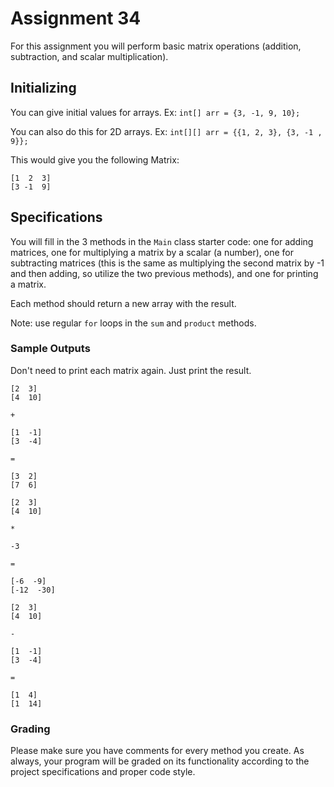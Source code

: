 # Assignment 34

For this assignment you will perform basic matrix operations (addition, subtraction, and scalar multiplication).

## Initializing

You can give initial values for arrays. Ex: `int[] arr = {3, -1, 9, 10};`

You can also do this for 2D arrays. Ex: `int[][] arr = {{1, 2, 3}, {3, -1 , 9}};`

This would give you the following Matrix:

```
[1  2  3]
[3 -1  9]
```

## Specifications

You will fill in the 3 methods in the `Main` class starter code: one for adding matrices, one for multiplying a matrix by a scalar (a number), one for subtracting matrices (this is the same as multiplying the second matrix by -1 and then adding, so utilize the two previous methods), and one for printing a matrix.

Each method should return a new array with the result.

Note: use regular `for` loops in the `sum` and `product` methods.

### Sample Outputs

Don't need to print each matrix again. Just print the result.

```
[2  3]
[4  10]

+

[1  -1]
[3  -4]

=

[3  2]
[7  6]
```

```
[2  3]
[4  10]

*

-3

=

[-6  -9]
[-12  -30]
```

```
[2  3]
[4  10]

-

[1  -1]
[3  -4]

=

[1  4]
[1  14]
```
### Grading

Please make sure you have comments for every method you create. As always, your program will be graded on its functionality according to the project specifications and proper code style.

